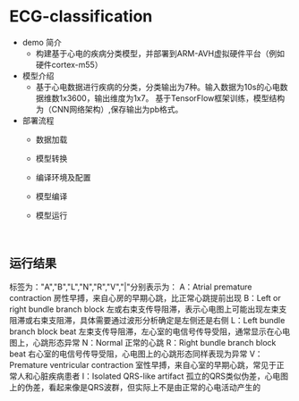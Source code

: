 # ECG-classification
- demo 简介
  - 构建基于心电的疾病分类模型，并部署到ARM-AVH虚拟硬件平台（例如硬件cortex-m55）
- 模型介绍
  - 基于心电数据进行疾病的分类，分类输出为7种。输入数据为10s的心电数据维数1x3600，输出维度为1x7。
   基于TensorFlow框架训练，模型结构为（CNN网络架构）,保存输出为pb格式。
- 部署流程
  - 数据加载
  - 模型转换
  - 编译环境及配置
  - 模型编译
  - 模型运行

    ​
## 运行结果
标签为："A","B","L","N","R","V","|"分别表示为：
 A：Atrial premature contraction 房性早搏，来自心房的早期心跳，比正常心跳提前出现
 B：Left or right bundle branch block  左或右束支传导阻滞，表示心电图上可能出现左束支阻滞或右束支阻滞，具体需要通过波形分析确定是左侧还是右侧
 L：Left bundle branch block beat 左束支传导阻滞，左心室的电信号传导受阻，通常显示在心电图上，心跳形态异常
 N：Normal 正常的心跳
 R：Right bundle branch block beat  右心室的电信号传导受阻，心电图上的心跳形态同样表现为异常
 V：Premature ventricular contraction 室性早搏，来自心室的早期心跳，常见于正常人和心脏疾病患者
 I：Isolated QRS-like artifact 孤立的QRS类似伪差，心电图上的伪差，看起来像是QRS波群，但实际上不是由正常的心电活动产生的